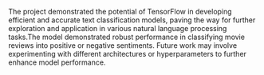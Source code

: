  The project demonstrated the potential of TensorFlow in developing efficient and accurate text classification models, paving the way for further exploration and application in various natural language processing tasks.The model demonstrated robust performance in classifying movie reviews into positive or negative sentiments. Future work may involve experimenting with different architectures or hyperparameters to further enhance model performance.
